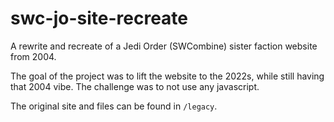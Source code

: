 # swc-jo-site-recreate
A rewrite and recreate of a Jedi Order (SWCombine) sister faction website from 2004.

The goal of the project was to lift the website to the 2022s, while still having that 2004 vibe. The 
challenge was to not use any javascript.

The original site and files can be found in `/legacy`.